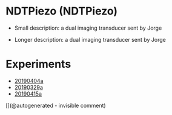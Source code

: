 # NDTPiezo (NDTPiezo)

* Small description: a dual imaging transducer sent by Jorge

* Longer description: a dual imaging transducer sent by Jorge

# Experiments

* [20190404a](/include/experiments/auto/20190404a.md)
* [20190329a](/include/experiments/auto/20190329a.md)
* [20190415a](/include/experiments/auto/20190415a.md)




[](@autogenerated - invisible comment)